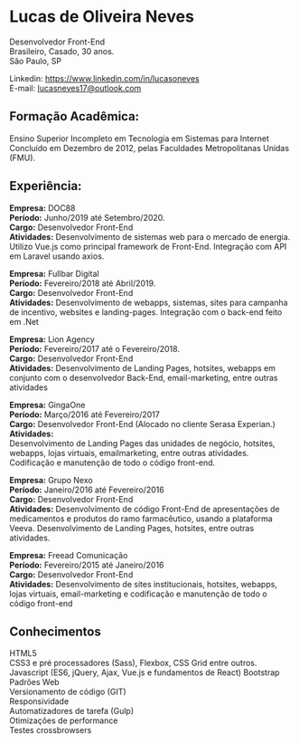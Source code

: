 # Lucas de Oliveira Neves<br>
Desenvolvedor Front-End<br>
Brasileiro, Casado, 30 anos.<br>
São Paulo, SP

Linkedin: https://www.linkedin.com/in/lucasoneves<br>
E-mail: lucasneves17@outlook.com<br>

## Formação Acadêmica:
Ensino Superior Incompleto em Tecnologia em Sistemas para Internet Concluído
em Dezembro de 2012, pelas Faculdades Metropolitanas Unidas (FMU).

## Experiência:
<b>Empresa:</b> DOC88<br>
<b>Período:</b> Junho/2019 até Setembro/2020.<br>
<b>Cargo:</b> Desenvolvedor Front-End<br>
<b>Atividades:</b> Desenvolvimento de sistemas web para o mercado de energia. Utilizo Vue.js como principal framework de Front-End. Integração com API em Laravel usando axios.<br>

<b>Empresa:</b> Fullbar Digital<br>
<b>Período:</b> Fevereiro/2018 até Abril/2019.<br>
<b>Cargo:</b> Desenvolvedor Front-End<br>
<b>Atividades:</b> Desenvolvimento de webapps, sistemas, sites para campanha de incentivo, websites e landing-pages. Integração com o back-end feito em .Net<br>

<b>Empresa:</b> Lion Agency<br>
<b>Período:</b> Fevereiro/2017 até o Fevereiro/2018.<br>
<b>Cargo:</b> Desenvolvedor Front-End<br>
<b>Atividades:</b> Desenvolvimento de Landing Pages, hotsites, webapps em conjunto
com o desenvolvedor Back-End, email-marketing, entre outras atividades<br>

<b>Empresa:</b> GingaOne<br>
<b>Período:</b> Março/2016 até Fevereiro/2017<br>
<b>Cargo:</b> Desenvolvedor Front-End (Alocado no cliente Serasa Experian.)<br>
<b>Atividades:</b><br>
Desenvolvimento de Landing Pages das unidades de negócio, hotsites, webapps, lojas virtuais, emailmarketing, entre outras atividades. Codificação e manutenção de todo o código front-end.

<b>Empresa:</b> Grupo Nexo<br>
<b>Período:</b> Janeiro/2016 até Fevereiro/2016<br>
<b>Cargo:</b> Desenvolvedor Front-End<br>
<b>Atividades:</b> Desenvolvimento de código Front-End de apresentações de medicamentos e produtos do ramo farmacêutico, usando a plataforma Veeva. Desenvolvimento de Landing Pages, hotsites, entre outras atividades.

<b>Empresa:</b> Freead Comunicação<br>
<b>Período:</b> Fevereiro/2015 até Janeiro/2016<br>
<b>Cargo:</b> Desenvolvedor Front-End<br>
<b>Atividades:</b> Desenvolvimento de sites institucionais, hotsites, webapps, lojas virtuais, email-marketing e codificação e manutenção de todo o código front-end

## Conhecimentos
HTML5<br>
CSS3 e pré processadores (Sass), Flexbox, CSS Grid entre outros.<br>
Javascript (ES6, jQuery, Ajax, Vue.js e fundamentos de React)
Bootstrap<br>
Padrôes Web<br>
Versionamento de código (GIT)<br>
Responsividade<br>
Automatizadores de tarefa (Gulp)<br>
Otimizações de performance<br>
Testes crossbrowsers<br>
